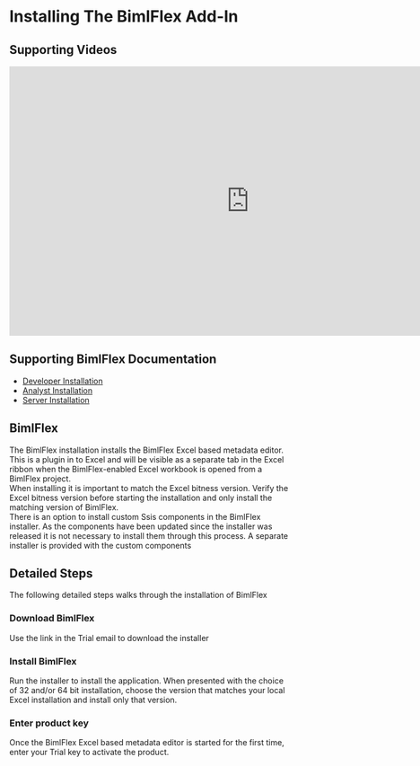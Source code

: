 # Installing The BimlFlex Add-In

## Supporting Videos

<iframe width="853" height="480" src="https://www.youtube.com/embed/oT4Poki45nw?rel=0" frameborder="0" allow="autoplay; encrypted-media" allowfullscreen></iframe>

## Supporting BimlFlex Documentation

- [Developer Installation](../user-guide/developer-installation.md)
- [Analyst Installation](../user-guide/Analyst-Installation.md)
- [Server Installation](../user-guide/Server-Installation.md)

## BimlFlex

The BimlFlex installation installs the BimlFlex Excel based metadata editor. This is a plugin in to Excel and will be visible as a separate tab in the Excel ribbon when the BimlFlex-enabled Excel workbook is opened from a BimlFlex project.  
When installing it is important to match the Excel bitness version. Verify the Excel bitness version before starting the installation and only install the matching version of BimlFlex.  
There is an option to install custom Ssis components in the BimlFlex installer. As the components have been updated since the installer was released it is not necessary to install them through this process. A separate installer is provided with the custom components

## Detailed Steps

The following detailed steps walks through the installation of BimlFlex

### Download BimlFlex

Use the link in the Trial email to download the installer

### Install BimlFlex

Run the installer to install the application. When presented with the choice of 32 and/or 64 bit installation, choose the version that matches your local Excel installation and install only that version.

### Enter product key

Once the BimlFlex Excel based metadata editor is started for the first time, enter your Trial key to activate the product.
